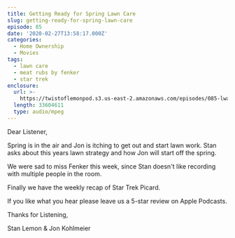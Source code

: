 ```yaml
---
title: Getting Ready for Spring Lawn Care
slug: getting-ready-for-spring-lawn-care
episode: 85
date: '2020-02-27T13:58:17.000Z'
categories:
  - Home Ownership
  - Movies
tags:
  - lawn care
  - meat rubs by fenker
  - star trek
enclosure:
  url: >-
    https://twistoflemonpod.s3.us-east-2.amazonaws.com/episodes/085-lwatol-20200227mp3.mp3
  length: 33604611
  type: audio/mpeg
---
```


Dear Listener,

Spring is in the air and Jon is itching to get out and start lawn work. Stan asks about this years lawn strategy and how Jon will start off the spring.

We were sad to miss Fenker this week, since Stan doesn't like recording with multiple people in the room.

Finally we have the weekly recap of Star Trek Picard.

If you like what you hear please leave us a 5-star review on Apple Podcasts.

Thanks for Listening,

Stan Lemon & Jon Kohlmeier
